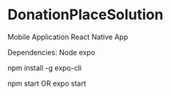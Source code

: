 # DonationPlaceSolution
Mobile Application 
React Native App

Dependencies: 
Node
expo

npm install -g expo-cli

npm start
OR
expo start 
